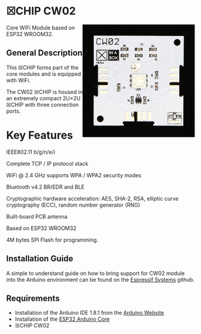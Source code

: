 # ☒CHIP CW02
<img src="extras/CW02 V0.5.1.JPG" width="300" align="right">
Core WiFi Module based on ESP32 WROOM32.

## General Description

This ☒CHIP forms part of the core modules and is equipped with WiFi. 

The CW02 ☒CHIP is housed in an extremely compact 2U×2U ☒CHIP with three connection ports. 

# Key Features

IEEE802.11 b/g/n/e/i

Complete TCP / IP protocol stack

WiFi @ 2.4 GHz supports WPA / WPA2 security modes

Bluetooth v4.2 BR/EDR and BLE

Cryptographic hardware acceleration: AES, SHA-2, RSA, elliptic curve cryptography (ECC), random number generator (RNG)

Built-board PCB antenna

Based on ESP32 WROOM32

4M bytes SPI Flash for programming.

## Installation Guide

A simple to understand guide on how to bring support for CW02 module into the Arduino environment can be found on the [Espressif Systems](https://github.com/espressif/arduino-esp32) github.

## Requirements

- Installation of the Arduino IDE 1.8.1 from the [Arduino Website](https://www.arduino.cc/en/main/software)
- Installation of the [ESP32 Arduino Core](https://github.com/espressif/arduino-esp32)
- ☒CHIP CW02 
